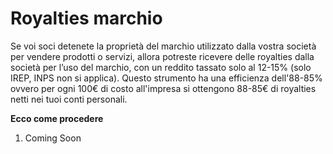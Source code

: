 # Royalties marchio

Se voi soci detenete la proprietà del marchio utilizzato dalla vostra società per vendere prodotti o servizi, allora potreste ricevere delle royalties dalla società per l’uso del marchio, con un reddito tassato solo al 12-15% (solo IREP, INPS non si applica). Questo strumento ha una efficienza dell'88-85% ovvero per ogni 100€ di costo all'impresa si ottengono 88-85€ di royalties netti nei tuoi conti personali.

**Ecco come procedere**

1. Coming Soon
   




